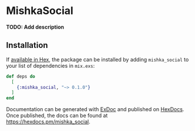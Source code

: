 # MishkaSocial

**TODO: Add description**

## Installation

If [available in Hex](https://hex.pm/docs/publish), the package can be installed
by adding `mishka_social` to your list of dependencies in `mix.exs`:

```elixir
def deps do
  [
    {:mishka_social, "~> 0.1.0"}
  ]
end
```

Documentation can be generated with [ExDoc](https://github.com/elixir-lang/ex_doc)
and published on [HexDocs](https://hexdocs.pm). Once published, the docs can
be found at <https://hexdocs.pm/mishka_social>.

